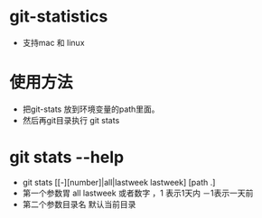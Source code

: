 git-statistics
==============

* 支持mac 和 linux


使用方法
==============
* 把git-stats 放到环境变量的path里面。
* 然后再git目录执行 git stats


git stats --help
==============
* git stats [[-][number]|all|lastweek lastweek]  [path .]
* 第一个参数胃 all lastweek 或者数字  ，1 表示1天内  －1表示一天前
* 第二个参数目录名 默认当前目录

